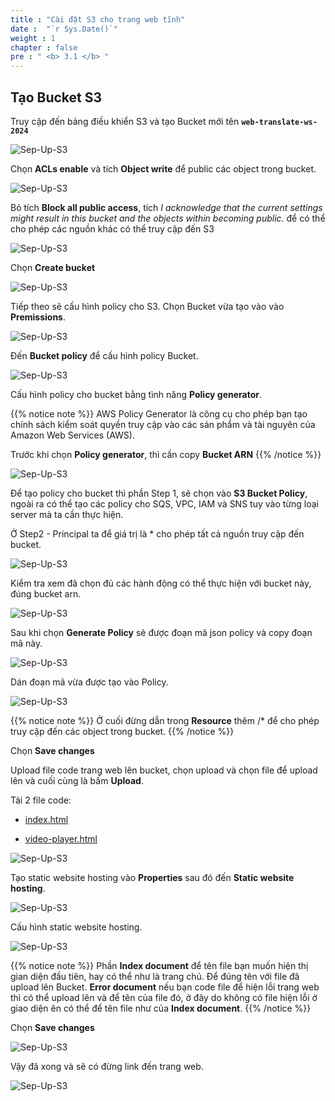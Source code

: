 ```yaml
---
title : "Cài đặt S3 cho trang web tĩnh"
date :  "`r Sys.Date()`" 
weight : 1 
chapter : false
pre : " <b> 3.1 </b> "
---
```


## Tạo Bucket S3

Truy cập đến bảng điều khiển S3 và tạo Bucket mới tên **`web-translate-ws-2024`**

![Sep-Up-S3](/images/3.setupS3/3.1.ima/n1.png)

Chọn **ACLs enable** và tích **Object write** để public các object trong bucket.

![Sep-Up-S3](/images/3.setupS3/3.1.ima/n2.png)

Bỏ tích **Block all public access**, tích *I acknowledge that the current settings might result in this bucket and the objects within becoming public.* để có thể cho phép các nguồn khác có thể truy cập đến S3

![Sep-Up-S3](/images/3.setupS3/3.1.ima/n.png)

Chọn **Create bucket**

![Sep-Up-S3](/images/3.setupS3/3.1.ima/n3.png)

Tiếp theo sẽ cấu hình policy cho S3. Chọn Bucket vừa tạo vào vào **Premissions**.

![Sep-Up-S3](/images/3.setupS3/3.1.ima/n4.png)

Đến **Bucket policy** để cấu hình policy Bucket.

![Sep-Up-S3](/images/3.setupS3/3.1.ima/n5.png)

Cấu hình policy cho bucket bằng tình năng **Policy generator**.

{{% notice note %}}
AWS Policy Generator là công cụ cho phép bạn tạo chính sách kiểm soát quyền truy cập vào các sản phẩm và tài nguyên của Amazon Web Services (AWS).

Trước khi chọn **Policy generator**, thì cần copy **Bucket ARN**
{{% /notice %}}

![Sep-Up-S3](/images/3.setupS3/3.1.ima/n6.png)

Để tạo policy cho bucket thì phần Step 1, sẽ chọn vào **S3 Bucket Policy**, ngoài ra có thể tạo các policy cho SQS, VPC, IAM và SNS tuy vào từng loại server mà ta cần thực hiện.

Ở Step2 - Principal ta để giá trị là * cho phép tất cả nguồn truy cập đến bucket.

![Sep-Up-S3](/images/3.setupS3/3.1.ima/n7.png)

Kiểm tra xem đã chọn đủ các hành động có thể thực hiện với bucket này, đúng bucket arn.

![Sep-Up-S3](/images/3.setupS3/3.1.ima/n8.png)

Sau khi chọn **Generate Policy** sẽ được đoạn mã json policy và copy đoạn mã này.

![Sep-Up-S3](/images/3.setupS3/3.1.ima/n9.png)

Dán đoạn mã vừa được tạo vào Policy.

![Sep-Up-S3](/images/3.setupS3/3.1.ima/n10.png)

{{% notice note %}}
Ở cuối đừng dẫn trong **Resource** thêm /* để cho phép truy cập đến các object trong bucket.
{{% /notice %}}

Chọn **Save changes**

Upload file code trang web lên bucket, chọn upload và chọn file để upload lên và cuối cùng là bấm **Upload**.

Tải 2 file code:

- [index.html](https://drive.google.com/file/d/19ekeJsFYAZ-6qJIxMpHMbSsAyPruH26K/view?usp=sharing)

- [video-player.html](https://drive.google.com/file/d/1_S934h-snq5G-GxGSgEQrSX-eMHarYYn/view?usp=drive_link)

![Sep-Up-S3](/images/3.setupS3/3.1.ima/n11.png)

Tạo static website hosting vào **Properties** sau đó đến **Static website hosting**.

![Sep-Up-S3](/images/3.setupS3/3.1.ima/n15.png)

Cấu hình static website hosting.

![Sep-Up-S3](/images/3.setupS3/3.1.ima/n13.png)

{{% notice note %}}
Phần **Index document** để tên file bạn muốn hiện thị gian diện đầu tiên, hay có thể như là trang chủ. Để đúng tên với file đã upload lên Bucket. **Error document** nếu bạn code file để hiện lỗi trang web thì có thể upload lên và để tên của file đó, ở đây do không có file hiện lỗi ở giao diện ên có thể để tên file như của  **Index document**.
{{% /notice %}}

Chọn **Save changes**

![Sep-Up-S3](/images/3.setupS3/3.1.ima/n14.png)

Vậy đã xong và sẽ có đừng link đến trang web.

![Sep-Up-S3](/images/3.setupS3/3.1.ima/n16.png)